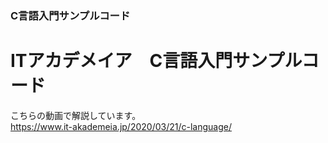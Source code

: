### C言語入門サンプルコード

# ITアカデメイア　C言語入門サンプルコード

こちらの動画で解説しています。  
https://www.it-akademeia.jp/2020/03/21/c-language/